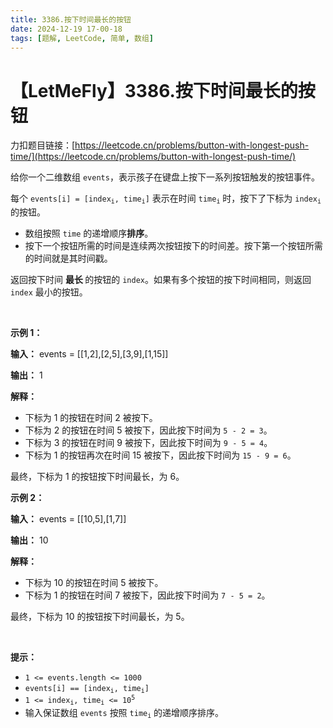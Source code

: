```yaml
---
title: 3386.按下时间最长的按钮
date: 2024-12-19 17-00-18
tags: [题解, LeetCode, 简单, 数组]
---
```


# 【LetMeFly】3386.按下时间最长的按钮

力扣题目链接：[https://leetcode.cn/problems/button-with-longest-push-time/](https://leetcode.cn/problems/button-with-longest-push-time/)

<p>给你一个二维数组 <code>events</code>，表示孩子在键盘上按下一系列按钮触发的按钮事件。</p>

<p>每个 <code>events[i] = [index<sub>i</sub>, time<sub>i</sub>]</code> 表示在时间 <code>time<sub>i</sub></code> 时，按下了下标为 <code>index<sub>i</sub></code> 的按钮。</p>

<ul>
	<li>数组按照 <code>time</code> 的递增顺序<strong>排序</strong>。</li>
	<li>按下一个按钮所需的时间是连续两次按钮按下的时间差。按下第一个按钮所需的时间就是其时间戳。</li>
</ul>

<p>返回按下时间&nbsp;<strong>最长&nbsp;</strong>的按钮的 <code>index</code>。如果有多个按钮的按下时间相同，则返回 <code>index</code> 最小的按钮。</p>

<p>&nbsp;</p>

<p><strong class="example">示例 1：</strong></p>

<div class="example-block">
<p><strong>输入：</strong> <span class="example-io">events = [[1,2],[2,5],[3,9],[1,15]]</span></p>

<p><strong>输出：</strong> <span class="example-io">1</span></p>

<p><strong>解释：</strong></p>

<ul>
	<li>下标为 1 的按钮在时间 2 被按下。</li>
	<li>下标为 2 的按钮在时间 5 被按下，因此按下时间为 <code>5 - 2 = 3</code>。</li>
	<li>下标为 3 的按钮在时间 9 被按下，因此按下时间为 <code>9 - 5 = 4</code>。</li>
	<li>下标为 1 的按钮再次在时间 15 被按下，因此按下时间为 <code>15 - 9 = 6</code>。</li>
</ul>

<p>最终，下标为 1 的按钮按下时间最长，为 6。</p>
</div>

<p><strong class="example">示例 2：</strong></p>

<div class="example-block">
<p><strong>输入：</strong> <span class="example-io">events = [[10,5],[1,7]]</span></p>

<p><strong>输出：</strong> <span class="example-io">10</span></p>

<p><strong>解释：</strong></p>

<ul>
	<li>下标为 10 的按钮在时间 5 被按下。</li>
	<li>下标为 1 的按钮在时间 7 被按下，因此按下时间为 <code>7 - 5 = 2</code>。</li>
</ul>

<p>最终，下标为 10 的按钮按下时间最长，为 5。</p>
</div>

<p>&nbsp;</p>

<p><strong>提示：</strong></p>

<ul>
	<li><code>1 &lt;= events.length &lt;= 1000</code></li>
	<li><code>events[i] == [index<sub>i</sub>, time<sub>i</sub>]</code></li>
	<li><code>1 &lt;= index<sub>i</sub>, time<sub>i</sub> &lt;= 10<sup>5</sup></code></li>
	<li>输入保证数组 <code>events</code> 按照 <code>time<sub>i</sub></code> 的递增顺序排序。</li>
</ul>


    